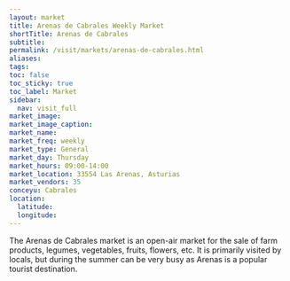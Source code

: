 ```yaml
---
layout: market
title: Arenas de Cabrales Weekly Market
shortTitle: Arenas de Cabrales
subtitle:
permalink: /visit/markets/arenas-de-cabrales.html
aliases:
tags:
toc: false
toc_sticky: true
toc_label: Market
sidebar:
  nav: visit_full
market_image: 
market_image_caption: 
market_name: 
market_freq: weekly
market_type: General
market_day: Thursday
market_hours: 09:00-14:00
market_location: 33554 Las Arenas, Asturias
market_vendors: 35
conceyu: Cabrales
location:
  latitude: 
  longitude: 
---
```

The Arenas de Cabrales market is an open-air market for the sale of farm products, legumes, vegetables, fruits, flowers, etc. It is primarily visited by locals, but during the summer can be very busy as Arenas is a popular tourist destination. 